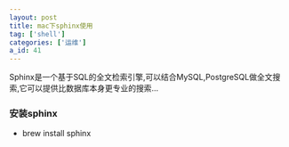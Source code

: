 ```yaml
---
layout: post
title: mac下sphinx使用
tag: ['shell']
categories: ['运维']
a_id: 41
---
```


Sphinx是一个基于SQL的全文检索引擎,可以结合MySQL,PostgreSQL做全文搜索,它可以提供比数据库本身更专业的搜索...

### 安装sphinx
- brew install sphinx
